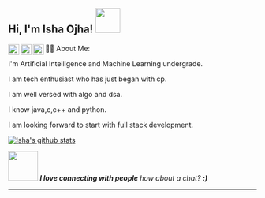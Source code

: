 <h2> Hi, I'm Isha Ojha! <img src="https://media.giphy.com/media/mGcNjsfWAjY5AEZNw6/giphy.gif" width="50"></h2>
<a href="https://www.instagram.com/isha_oj/">
  <img align="left" alt="Isha's Instagram" width="22px" src="https://raw.githubusercontent.com/hussainweb/hussainweb/main/icons/instagram.png" />
</a>
<a href="https://discord.gg/MCCqRvCEuD/">
  <img align="left" alt="Isha's Discord" width="22px" src="https://raw.githubusercontent.com/peterthehan/peterthehan/master/assets/discord.svg" />
</a>
<a href="https://www.linkedin.com/in/isha-ojha/">
  <img align="left" alt="Abhishek's LinkedIN" width="22px" src="https://raw.githubusercontent.com/peterthehan/peterthehan/master/assets/linkedin.svg" />
</a>


:woman_technologist: About Me:

I'm Artificial Intelligence and Machine Learning undergrade.

I am tech enthusiast who has just began with cp.

I am well versed with algo and dsa.

I know java,c,c++ and python.

I am looking forward to start with full stack development.


[![Isha's github stats](https://github-readme-stats.vercel.app/api?username=ishaoj)](https://github.com/ishaoj/github-readme-stats)


<img src="https://media.giphy.com/media/LnQjpWaON8nhr21vNW/giphy.gif" width="60"> <em><b>I love connecting with people</b> how about a chat? <b> :)</em>

---







